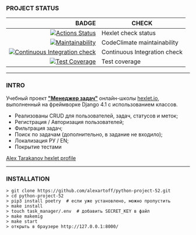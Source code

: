 ### PROJECT STATUS  
|                                                                                                                                                                                                       BADGE | CHECK |
|------------------------------------------------------------------------------------------------------------------------------------------------------------------------------------------------------------:|-------|
|                                              [![Actions Status](https://github.com/alexartoff/python-project-52/workflows/hexlet-check/badge.svg)](https://github.com/alexartoff/python-project-52/actions) | Hexlet check status |
| [![Maintainability](https://api.codeclimate.com/v1/badges/7c31faabbb2f1e6f8ff4/maintainability)](https://codeclimate.com/github/alexartoff/python-project-52/maintainability) | CodeClimate maintainability |
| [![Continuous Integration check](https://github.com/alexartoff/python-project-52/actions/workflows/CI.yml/badge.svg?branch=main)](https://github.com/alexartoff/python-project-52/actions/workflows/CI.yml) | Continuous Integration check |
| [![Test Coverage](https://api.codeclimate.com/v1/badges/7c31faabbb2f1e6f8ff4/test_coverage)](https://codeclimate.com/github/alexartoff/python-project-52/test_coverage) | Test coverage |
   
***
### INTRO 
Учебный проект [**"Менеджер задач"**](https://web-production-a994.up.railway.app/) онлайн-школы [hexlet.io](https://ru.hexlet.io), выполненный на фреймворке Django 4.1 с использованием классов.     
* Реализованы CRUD для пользователей, задач, статусов и меток;      
* Регистрация / Авторизация пользователей;   
* Фильтрация задач;   
* Поиск по задачам (дополнительно, в задание не входило);   
* Локализация РУ / EN;   
* Покрытие тестами
   
[Alex Tarakanov hexlet profile](https://ru.hexlet.io/u/alexartoff)  
   
***
### INSTALLATION 
```
> git clone https://github.com/alexartoff/python-project-52.git
> cd python-project-52
> pip3 install poetry  # если уже установлено, можно пропустить
> make install
> touch task_manager/.env  # добавить SECRET_KEY в файл
> make makemig
> make start
> открыть в браузере http://127.0.0.1:8000/
```